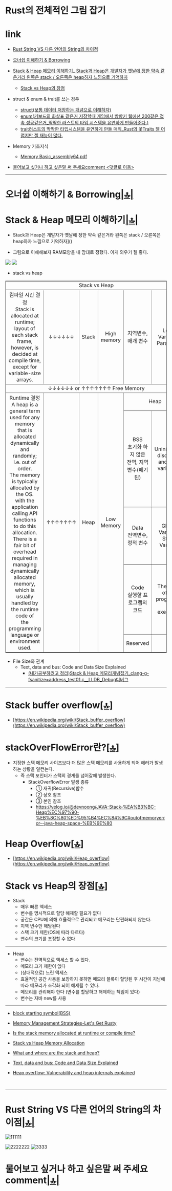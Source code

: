 # Rust의 전체적인 그림 잡기

# link

- [Rust String VS 다른 언어의 String의 차이점](#rust-string-vs-다른-언어의-차이점)

- [오너쉽 이해하기 &  Borrowing]()
- [Stack & Heap 메모리 이해하기_ Stack과 Heap은 개발자가 옛날에 정한  약속 같은거라 왼쪽은 stack / 오른쪽은 heap하자 느낌으로 기억하자]()
  - [Stack vs Heap의 장점](#stack-vs-heap의-장점)

- struct & enum & trait를 쓰는 경우
  - [struct(보통 데이터 저장하는 개념으로 이해하자)]()
  - [enum(키보드의 화살표 같은거 저장할때 게임에서 방향키  웹에선 200같은 접속 성공같은거_딱딱한 러스트의 타입 시스템을 유연하게 만들어준다.)]()
  - [trait러스트의 딱딱한 타입시스템을 유연하게 만들 매직_Rust의 꽃Traits 젤 어렵지만 젤 재능이 많다.]()


- Memory 기초지식
    - [Memory Basic_assembly64.pdf](http://www.egr.unlv.edu/~ed/assembly64.pdf)

- [물어보고 싶거나 하고 싶은말 써 주세요comment <댓글로 이동>](#comment)


<hr />

# 오너쉽 이해하기 &  Borrowing[|🔝|](#link)



# Stack & Heap 메모리 이해하기[|🔝|](#link)

- Stack과 Heap은 개발자가 옛날에 정한  약속 같은거라 왼쪽은 stack / 오른쪽은 heap하자 느낌으로 기억하자]()

- 그림으로 이해해보자 RAM모양을 내 맘대로 정했다. 이게 외우기 젤 좋다.

<img src="https://github.com/user-attachments/assets/8f35a1e5-db8c-4f77-8ad0-99cf01ebf434" />

<img src="https://github.com/user-attachments/assets/87213ad9-8b8b-43ef-8ab8-35c4eebe623a" />


<br />

- stack vs heap

<table border="1">
    <tr>
    <td colspan="6" align="center">Stack vs Heap</td>
    </tr>
    <tr align="center">
        <td>컴파일 시간 결정<br>Stack is allocated at runtime;<br>layout of each stack frame,<br>however, is decided at compile time,<br>except for variable-size<br>arrays.</td>
        <td>↓↓↓↓↓↓</td>
        <td>Stack</td>
        <td>High memory</td>
        <td>지역변수,  매개 변수</td>
        <td>Local Varialble, <br>Parameter</td>
    </tr>
    <tr align="center">
        <td colspan="6"> ↓↓↓↓↓↓  or  ↑↑↑↑↑↑↑  Free Memory</td>
    </tr>
    <tr align="center">
        <td rowspan="5">Runtime 결정<br> A heap is a general term used for any memory<br> that is allocated dynamically and randomly;<br> i.e. out of order.<br>The memory is typically allocated by the OS.<br>with the application calling API functions<br>to do this allocation. <br>There is a fair bit of<br> overhead required in managing<br>dynamically allocated memory, which is<br>usually handled by the runtime code of <br> the programming language or <br>environment used.</td>
        <td rowspan="5">↑↑↑↑↑↑↑</td>
        <td rowspan="5">Heap</td>
        <td rowspan="5">Low Memory</td>
        <td colspan="2">Heap</td>
    </tr>
    <tr align="center">
        <td>BSS<br>초기화 하지 않은<br>전역,  지역 변수(폐기된)</td>
        <td>Uninitialized<br>discharge and local<br>variables.</td>
    </tr>
    <tr align="center">
        <td>Data<br>전역변수,정적 변수</td>
        <td>Global Variable, Static Variable</td>
    </tr>
    <tr align="center">
        <td>Code<br>실행할 프로그램의 코드</td>
        <td>The Code of the program to be executed.</td>
    </tr>
    <tr align="center">
        <td>Reserved</td>
        <td></td>
    </tr>
</table>

- File Size와 관계
  - Text, data and bus: Code and Data Size Explained
    - [(내가공부하려고 정리)Stack & Heap 메모리개념잡기_clang-g-fsanitize=address_test01.c__LLDB_Debug디버그](https://youtu.be/OwQxo4sGVWo?si=0cj8CnTp6JWlII9q)

<hr>

# Stack buffer overflow[[🔝]](#link)
- [https://en.wikipedia.org/wiki/Stack_buffer_overflow](https://en.wikipedia.org/wiki/Stack_buffer_overflow)

# stackOverFlowError란?[[🔝]](#link)
- 지정한 스택 메모리 사이즈보다 더 많은 스택 메모리를 사용하게 되어 에러가 발생하는 상황을 일컫는다.
  - 즉 스택 포인터가 스택의 경계를 넘어갈때 발생한다.
    - StackOverflowError 발생 종류
      - ① 재귀(Recursive)함수
      - ② 상호 참조
      - ③ 본인 참조
      - https://velog.io/@devnoong/JAVA-Stack-%EA%B3%BC-Heap%EC%97%90-%EB%8C%80%ED%95%B4%EC%84%9C#outofmemoryerror--java-heap-space-%EB%9E%80
        
# Heap Overflow[[🔝]](#link)

- [https://en.wikipedia.org/wiki/Heap_overflow](https://en.wikipedia.org/wiki/Heap_overflow)


# Stack vs Heap의 장점[[🔝]](#link)

- Stack
  - 매우 빠른 액세스
  - 변수를 명시적으로 할당 해제할 필요가 없다
  - 공간은 CPU에 의해 효율적으로 관리되고 메모리는 단편화되지 않는다.
  - 지역 변수만 해당된다
  - 스택 크기 제한(OS에 따라 다르다)
  - 변수의 크기를 조정할 수 없다

<hr>

- Heap
  - 변수는 전역적으로 액세스 할 수 있다.
  - 메모리 크기 제한이 없다
  - (상대적으로) 느린 액세스
  - 효율적인 공간 사용을 보장하지 못하면 메모리 블록이 할당된 후 시간이 지남에 따라 메모리가 조각화 되어 해제될 수 있다.
  - 메모리를 관리해야 한다 (변수를 할당하고 해제하는 책임이 있다)
  - 변수는 자바 new를 사용



<hr />

- [block starting symbol(BSS)](https://en.wikipedia.org/wiki/.bss)


- [Memory Management Strategies-Let's Get Rusty](https://www.youtube.com/watch?v=GUZ_2gGWuPo)

- [Is the stack memory allocated at runtime or compile time?](https://stackoverflow.com/questions/10822176/is-the-stack-memory-allocated-at-runtime-or-compile-time#:~:text=Stack%20is%20allocated%20at%20runtime,except%20for%20variable%2Dsize%20arrays.&text=In%20addition%20to%20the%20layout,decided%20before%20the%20program%20runs.)


- [Stack vs Heap Memory Allocation](https://www.geeksforgeeks.org/stack-vs-heap-memory-allocation/)


- [What and where are the stack and heap?](https://stackoverflow.com/questions/79923/what-and-where-are-the-stack-and-heap#:~:text=A%20heap%20is%20a%20general,functions%20to%20do%20this%20allocation.)


- [Text, data and bus: Code and Data Size Explained](https://mcuoneclipse.com/2013/04/14/text-data-and-bss-code-and-data-size-explained/)


- [Heap overflow: Vulnerability and heap internals explained](https://resources.infosecinstitute.com/topic/heap-overflow-vulnerability-and-heap-internals-explained/)

<br />

<hr />


# Rust String VS 다른 언어의 String의 차이점[|🔝|](#link)

![111111](https://github.com/user-attachments/assets/3e9a790e-52ec-4980-b465-81c4f6b52576)

![2222222](https://github.com/user-attachments/assets/597fc72a-0adc-4054-a812-64434c1ca8bd)
![3333](https://github.com/user-attachments/assets/d0cf3663-ee6b-432b-9ca3-ceeb1bbd4cdb)


<h1 id="comment">물어보고 싶거나 하고 싶은말 써 주세요comment<a href="#link">|🔝|</a></h1>


<script src="https://utteranc.es/client.js" repo="YoungHaKim7/blog_comments_bot" issue-term="url"
    theme="github-light" crossorigin="anonymous" async>
</script>
